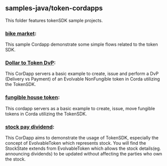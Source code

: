 ## samples-java/token-cordapps

This folder features tokenSDK sample projects.


### [bike market](./bikemarket):
This sample Cordapp demonstrate some simple flows related to the token SDK.

### [Dollar to Token DvP](./dollartohousetoken):
This CorDapp servers a basic example to create, issue and perform a DvP (Delivery vs Payment) of an Evolvable NonFungible token in Corda utilizing the TokenSDK.

### [fungible house token](./fungiblehousetoken):
This cordapp servers as a basic example to create, issue, move fungible tokens in Corda utilizing the TokenSDK.

### [stock pay dividend](./stockpaydivident):
This CorDapp aims to demonstrate the usage of TokenSDK, especially the concept of EvolvableToken which represents stock. You will find the StockState extends from EvolvableToken which allows the stock details(eg. announcing dividends) to be updated without affecting the parties who own the stock.

